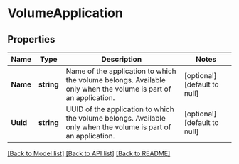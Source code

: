 # VolumeApplication

## Properties
Name | Type | Description | Notes
------------ | ------------- | ------------- | -------------
**Name** | **string** | Name of the application to which the volume belongs. Available only when the volume is part of an application. | [optional] [default to null]
**Uuid** | **string** | UUID of the application to which the volume belongs. Available only when the volume is part of an application. | [optional] [default to null]

[[Back to Model list]](../README.md#documentation-for-models) [[Back to API list]](../README.md#documentation-for-api-endpoints) [[Back to README]](../README.md)


